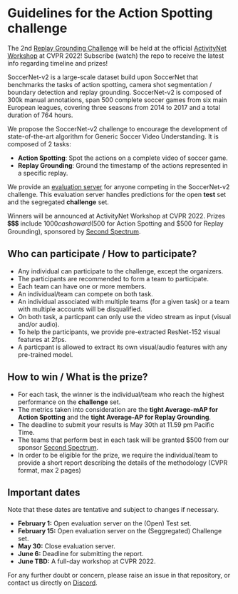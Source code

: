 # Guidelines for the Action Spotting challenge

The 2nd [Replay Grounding Challenge]() will be held at the 
official [ActivityNet Workshop](http://activity-net.org/challenges/2021/challenge.html) at CVPR 2022! 
Subscribe (watch) the repo to receive the latest info regarding timeline and prizes!


SoccerNet-v2 is a large-scale dataset build upon SoccerNet that benchmarks the tasks of action spotting, camera shot segmentation / boundary detection and replay grounding. 
SoccerNet-v2 is composed of 300k manual annotations, span 500 complete soccer games from six main European leagues, covering three seasons from 2014 to 2017 and a total duration of 764 hours.

We propose the SoccerNet-v2 challenge to encourage the development of state-of-the-art algorithm for Generic Soccer Video Understanding. 
It is composed of 2 tasks:
 - **Action Spotting**: Spot the actions on a complete video of soccer game.
 - **Replay Grounding**: Ground the timestamp of the actions represented in a specific replay.

We provide an [evaluation server]() for anyone competing in the SoccerNet-v2 challenge. 
This evaluation server handles predictions for the open **test** set and the segregated **challenge** set.

Winners will be announced at ActivityNet Workshop at CVPR 2022. 
Prizes 💲💲💲 include $1000 cash award ($500 for Action Spotting and $500 for Replay Grounding), sponsored by [Second Spectrum](https://www.secondspectrum.com/index.html).


## Who can participate / How to participate?

 - Any individual can participate to the challenge, except the organizers.
 - The participants are recommended to form a team to participate.
 - Each team can have one or more members. 
 - An individual/team can compete on both task.
 - An individual associated with multiple teams (for a given task) or a team with multiple accounts will be disqualified.
 - On both task, a particpant can only use the video stream as input (visual and/or audio).
 - To help the participants, we provide pre-extracted ResNet-152 visual features at 2fps.
 - A particpant is allowed to extract its own visual/audio features with any pre-trained model.

## How to win / What is the prize?

 - For each task, the winner is the individual/team who reach the highest performance on the **challenge** set.
 - The metrics taken into consideration are the **tight Average-mAP for Action Spotting** and the **tight Average-AP for Replay Grounding**.
 - The deadline to submit your results is May 30th at 11.59 pm Pacific Time.
 - The teams that perform best in each task will be granted $500 from our sponsor [Second Spectrum](https://www.secondspectrum.com/index.html).
 - In order to be eligible for the prize, we require the individual/team to provide a short report describing the details of the methodology (CVPR format, max 2 pages)



## Important dates

Note that these dates are tentative and subject to changes if necessary.

 - **February 1:** Open evaluation server on the (Open) Test set.
 - **February 15:** Open evaluation server on the (Seggregated) Challenge set.
 - **May 30:** Close evaluation server.
 - **June 6:** Deadline for submitting the report.
 - **June TBD:** A full-day workshop at CVPR 2022.

For any further doubt or concern, please raise an issue in that repository, or contact us directly on [Discord](https://discord.gg/SM8uHj9mkP).
